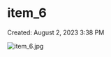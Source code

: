 # item_6

Created: August 2, 2023 3:38 PM

![item_6.jpg](item_6%20d490269b41a74bddb763bff963e71567/item_6.jpg)